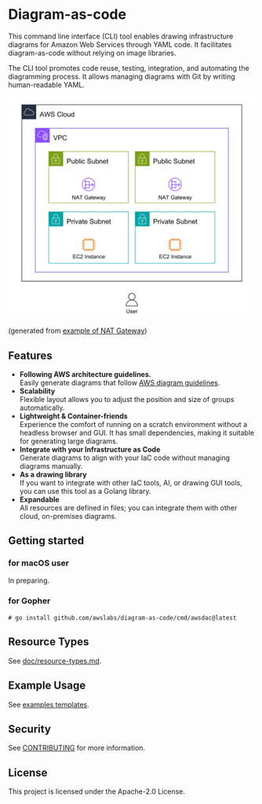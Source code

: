 # Diagram-as-code
This command line interface (CLI) tool enables drawing infrastructure diagrams for Amazon Web Services through YAML code. It facilitates diagram-as-code without relying on image libraries.

The CLI tool promotes code reuse, testing, integration, and automating the diagramming process. It allows managing diagrams with Git by writing human-readable YAML.

![Example diagram](doc/static/example.png)

(generated from [example of NAT Gateway](examples/vpc-natgw.yaml))

## Features
- **Following AWS architecture guidelines.**  
Easily generate diagrams that follow [AWS diagram guidelines](https://aws.amazon.com/architecture/icons).
- **Scalability**  
Flexible layout allows you to adjust the position and size of groups automatically.
- **Lightweight & Container-friends**  
Experience the comfort of running on a scratch environment without a headless browser and GUI. It has small dependencies, making it suitable for generating large diagrams.
- **Integrate with your Infrastructure as Code**  
Generate diagrams to align with your IaC code without managing diagrams manually.
- **As a drawing library**  
If you want to integrate with other IaC tools, AI, or drawing GUI tools, you can use this tool as a Golang library.
- **Expandable**  
All resources are defined in files; you can integrate them with other cloud, on-premises diagrams.

## Getting started
### for macOS user
In preparing.

### for Gopher
```
# go install github.com/awslabs/diagram-as-code/cmd/awsdac@latest
```

## Resource Types
See [doc/resource-types.md](doc/resource-types.md).

## Example Usage
See [examples templates](examples).

## Security

See [CONTRIBUTING](CONTRIBUTING.md#security-issue-notifications) for more information.

## License

This project is licensed under the Apache-2.0 License.

